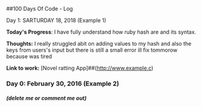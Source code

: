 ##100 Days Of Code - Log

 Day 1: SARTURDAY 18, 2018 (Example 1)


**Today's Progress**: I have fully understand how ruby hash are and its syntax.

**Thoughts:** I really struggled abit on adding values to my hash and also the keys from users's input but there is still a small error ill fix tommorow because was tired

**Link to work:** [Novel ratting App]##(http://www.example.c)
### Day 0: February 30, 2016 (Example 2)
##### (delete me or comment me out)

